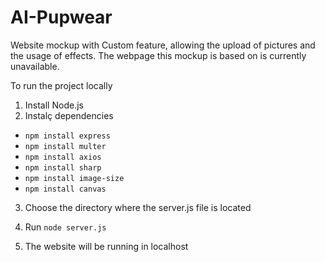 # AI-Pupwear

Website mockup with Custom feature, allowing the upload of pictures and the usage of effects. The webpage this mockup is based on is currently unavailable.

To run the project locally 

1. Install Node.js
2. Instalç dependencies
- `npm install express`
- `npm install multer`
- `npm install axios`
- `npm install sharp`
- `npm install image-size`
- `npm install canvas`

3. Choose the directory where the server.js file is located 

4. Run `node server.js`

5. The website will be running in localhost
